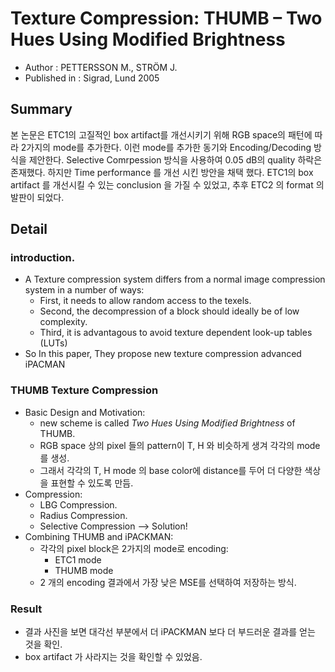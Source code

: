 # Texture Compression: THUMB – Two Hues Using Modified Brightness
- Author : PETTERSSON M., STRÖM J.
- Published in : Sigrad, Lund 2005 

## Summary
본 논문은 ETC1의 고질적인 box artifact를 개선시키기 위해 RGB space의 패턴에 따라 2가지의 mode를 추가한다.
이런 mode를 추가한 동기와 Encoding/Decoding 방식을 제안한다. 
Selective Comrpession 방식을 사용하여 0.05 dB의 quality 하락은 존재했다. 
하지만 Time performance 를 개선 시킨 방안을 채택 했다. 
ETC1의 box artifact 를 개선시킬 수 있는 conclusion 을 가질 수 있었고,
추후 ETC2 의 format 의 발판이 되었다. 

## Detail
### introduction.
- A Texture compression system differs from a normal image compression system in a number of ways:
    - First, it needs to allow random access to the texels.
    - Second, the decompression of a block should ideally be of low complexity.
    - Third, it is advantagous to avoid texture dependent look-up tables (LUTs)
- So In this paper, They propose new texture compression advanced iPACMAN

### THUMB Texture Compression
- Basic Design and Motivation:
    - new scheme is called _Two Hues Using Modified Brightness_ of THUMB.
    - RGB space 상의 pixel 들의 pattern이 T, H 와 비슷하게 생겨 각각의 mode 를 생성.
    - 그래서 각각의 T, H mode 의 base color에 distance를 두어 더 다양한 색상을 표현할 수 있도록 만듬.
- Compression:
    - LBG Compression.
    - Radius Compression.
    - Selective Compression --> Solution!
- Combining THUMB and iPACKMAN:
    - 각각의 pixel block은 2가지의 mode로 encoding:
        - ETC1 mode
        - THUMB mode
    - 2 개의 encoding 결과에서 가장 낮은 MSE를 선택하여 저장하는 방식.
### Result 
- 결과 사진을 보면 대각선 부분에서 더 iPACKMAN 보다 더 부드러운 결과를 얻는 것을 확인.
- box artifact 가 사라지는 것을 확인할 수 있었음.
